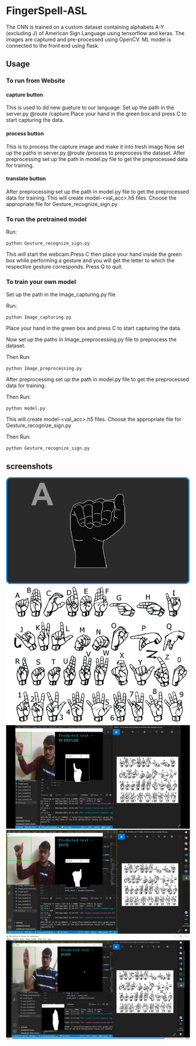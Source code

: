 # FingerSpell-ASL

The CNN is trained on a custom dataset containing alphabets A-Y (excluding J) of American Sign Language using tensorflow and keras. The images are captured and pre-processed using OpenCV. ML model is connected to the front end using flask.

## Usage 

### To run from Website

#### capture button 
This is used to dd new gueture to our language.
Set up the path in the server.py @route /capture
Place your hand in the green box and press C to start capturing the data.

#### process button
This is to process the capture image and make it into tresh image
Now set up the paths in server.py @route /process to preprocess the dataset.
After preprocessing set up the path in model.py file to get the preprocessed data for training.

#### translate button
After preprocessing set up the path in model.py file to get the preprocessed data for training.
This will create model-<val_acc>.h5 files. Choose the appropriate file for Gesture_recognize_sign.py


### To run the pretrained model

Run:

```
python Gesture_recognize_sign.py
```

This will start the webcam.Press C then place your hand inside the green box while performing a gesture
and you will get the letter to which the respective gesture corresponds. Press Q to quit.

### To train your own model

Set up the path in the Image_capturing.py file

Run:

```
python Image_capturing.py
```

Place your hand in the green box and press C to start capturing the data.

Now set up the paths in Image_preprocessing.py file to preprocess the dataset.

Then Run:

```
python Image_preprocessing.py
```

After preprocessing set up the path in model.py file to get the preprocessed data for training.

Then Run:

```
python model.py
```

This will create model-<val_acc>.h5 files. Choose the appropriate file for Gesture_recognize_sign.py

Then Run:

```
python Gesture_recognize_sign.py
```

## screenshots
![Test Image 1](https://github.com/123aryankhandelwal/FingerSpell-ASL/blob/main/Images/1.gif)
![Test Image 2](https://github.com/123aryankhandelwal/FingerSpell-ASL/blob/main/Images/2.png)
![Test Image 3](https://github.com/123aryankhandelwal/FingerSpell-ASL/blob/main/Images/3.png)
![Test Image 4](https://github.com/123aryankhandelwal/FingerSpell-ASL/blob/main/Images/4.png)
![Test Image 5](https://github.com/123aryankhandelwal/FingerSpell-ASL/blob/main/Images/5.png)
